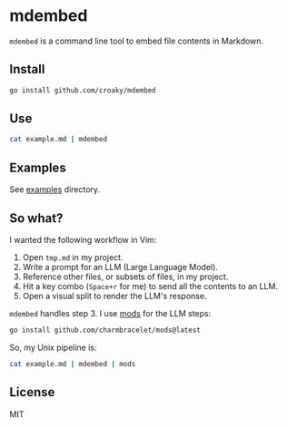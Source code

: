 # mdembed

`mdembed` is a command line tool to embed file contents in Markdown.

## Install

```bash
go install github.com/croaky/mdembed
```

## Use

```bash
cat example.md | mdembed
```

## Examples

See [examples](https://github.com/croaky/mdembed/tree/main/example) directory.

## So what?

I wanted the following workflow in Vim:

1. Open `tmp.md` in my project.
2. Write a prompt for an LLM (Large Language Model).
3. Reference other files, or subsets of files, in my project.
4. Hit a key combo (`Space+r` for me) to send all the contents to an LLM.
5. Open a visual split to render the LLM's response.

`mdembed` handles step 3.
I use [mods](https://github.com/charmbracelet/mods) for the LLM steps:

```bash
go install github.com/charmbracelet/mods@latest
```

So, my Unix pipeline is:

```bash
cat example.md | mdembed | mods
```

## License

MIT
